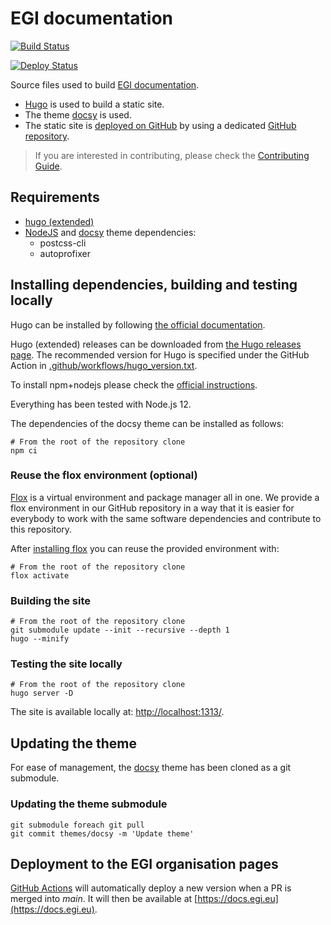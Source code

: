 # EGI documentation

[![Build Status](https://github.com/EGI-Federation/documentation/workflows/Build%20documentation/badge.svg)](https://github.com/EGI-Federation/documentation/actions)

[![Deploy Status](https://github.com/EGI-Federation/documentation/workflows/Deploy%20to%20GitHub%20pages/badge.svg)](https://github.com/EGI-Federation/documentation/actions)

Source files used to build [EGI documentation](https://docs.egi.eu).

- [Hugo](https://gohugo.io/) is used to build a static site.
- The theme [docsy](https://www.docsy.dev) is used.
- The static site is
  [deployed on GitHub](https://gohugo.io/hosting-and-deployment/hosting-on-github/)
  by using a dedicated
  [GitHub repository](https://github.com/EGI-Federation/EGI-Federation.github.io).

> If you are interested in contributing, please check the
> [Contributing Guide](https://docs.egi.eu/about/contributing/).

## Requirements

- [hugo (extended)](https://gohugo.io)
- [NodeJS](https://nodejs.org/) and [docsy](https://www.docsy.dev) theme
  dependencies:
  - postcss-cli
  - autoprofixer

## Installing dependencies, building and testing locally

Hugo can be installed by following
[the official documentation](https://gohugo.io/getting-started/installing).

Hugo (extended) releases can be downloaded from
[the Hugo releases page](https://github.com/gohugoio/hugo/releases).
The recommended version for Hugo is specified under the GitHub Action in
[.github/workflows/hugo_version.txt](.github/workflows/hugo_version.txt).

To install npm+nodejs please check the
[official instructions](https://www.npmjs.com/get-npm).

Everything has been tested with Node.js 12.

The dependencies of the docsy theme can be installed as follows:

```shell
# From the root of the repository clone
npm ci
```

### Reuse the flox environment (optional)

[Flox](https://flox.dev/) is a virtual environment and package manager
all in one. We provide a flox environment in our GitHub repository
in a way that it is easier for everybody to work with the same
software dependencies and contribute to this repository.

After [installing flox](https://flox.dev/docs/install-flox/)
you can reuse the provided environment with:

```shell
# From the root of the repository clone
flox activate
```

### Building the site

```shell
# From the root of the repository clone
git submodule update --init --recursive --depth 1
hugo --minify
```

### Testing the site locally

```shell
# From the root of the repository clone
hugo server -D
```

The site is available locally at:
[http://localhost:1313/](http://localhost:1313/).

## Updating the theme

For ease of management, the [docsy](https://www.docsy.dev/docs/getting-started/)
theme has been cloned as a git submodule.

### Updating the theme submodule

```shell
git submodule foreach git pull
git commit themes/docsy -m 'Update theme'
```

## Deployment to the EGI organisation pages

[GitHub Actions](https://github.com/EGI-Federation/documentation/tree/main/.github/workflows)
will automatically deploy a new version when a PR is merged into _main_. It will
then be available at [https://docs.egi.eu](https://docs.egi.eu).
